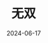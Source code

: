 ---
layout: movie-review
title: 无双
description: >
  前面看起来真是装逼味儿十足，看到后面已经猜到了是什么反转。十分不接地气的电影，不过还挺令人发笑的。
category: 电影
img: assets/img/movie/2024/wu_shuang.webp
star: 3
date: 2024-06-17
---